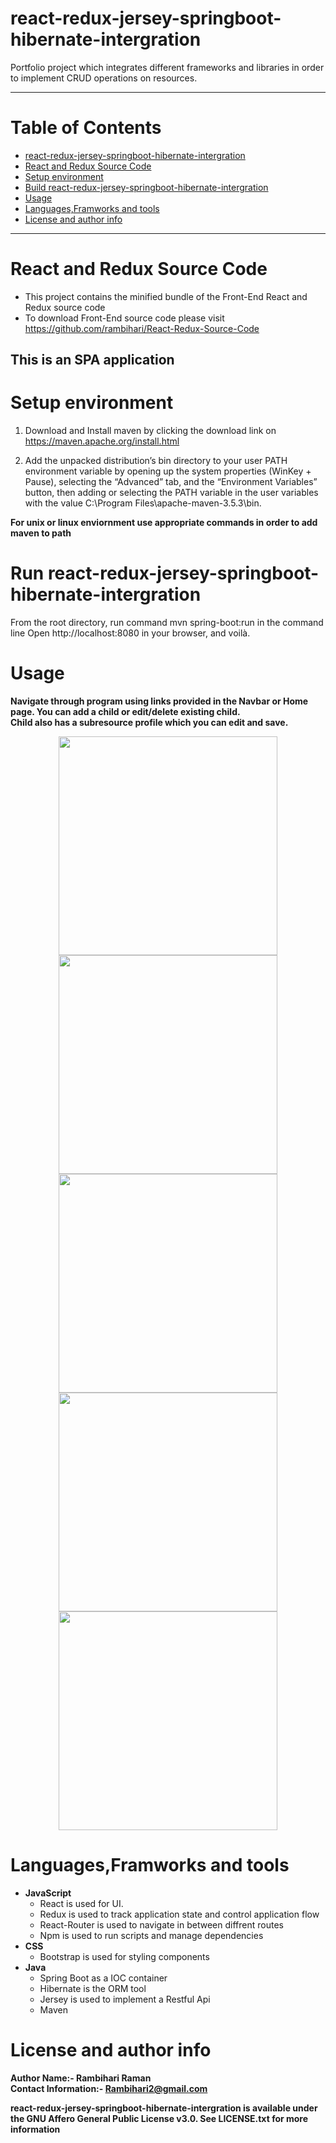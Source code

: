   # react-redux-jersey-springboot-hibernate-intergration
Portfolio project which integrates different frameworks and libraries in order to implement CRUD operations on resources.

* * *

# Table of Contents
- [react-redux-jersey-springboot-hibernate-intergration](#react-redux-jersey-springboot-hibernate-intergration)
- [React and Redux Source Code](#react-and-redux-source-code)
- [Setup environment](#setup-environment)
- [Build react-redux-jersey-springboot-hibernate-intergration](#build-react-redux-jersey-springboot-hibernate-intergration)
- [Usage](#usage)
- [Languages,Framworks and tools](#languages-framworks-and-tools)
- [License and author info](#license-and-author-info)

* * *

# React and Redux Source Code
* This project contains the minified bundle of the Front-End React and Redux source code
* To download Front-End source code please visit https://github.com/rambihari/React-Redux-Source-Code

## This is an SPA application

# Setup environment

1. Download and Install maven by clicking the download link on https://maven.apache.org/install.html

2. Add the unpacked distribution’s bin directory to your user PATH environment variable by opening up the system properties (WinKey + Pause), selecting the “Advanced” tab, and the “Environment Variables” button, then adding or selecting the PATH variable in the user variables with the value C:\Program Files\apache-maven-3.5.3\bin.

**For unix or linux enviornment use appropriate commands in order to add maven to path**

# Run react-redux-jersey-springboot-hibernate-intergration

From the root directory, run command mvn spring-boot:run in the command line
Open http://localhost:8080 in your browser, and voilà.

# Usage

**Navigate through program using links provided in the Navbar or Home page. You can add a child or edit/delete existing child.** <br />
**Child also has a subresource profile which you can edit and save.**

<p align="center">
  <img src="https://i.imgur.com/iUDKpWl.png" width="350"/>
  <img src="https://i.imgur.com/dB25XxS.png" width="350"/>
  <img src="https://i.imgur.com/Md2J9X7.png" width="350"/>
  <img src="https://i.imgur.com/isVn8PI.png" width="350"/>
  <img src="https://i.imgur.com/54P0zsb.png" width="350"/>
</p>

# Languages,Framworks and tools
  * **JavaScript** <br/>
    * React is used for UI.
    * Redux is used to track application state and control application flow
    * React-Router is used to navigate in between diffrent routes
    * Npm is used to run scripts and manage dependencies
  * **CSS** <br/>
    * Bootstrap is used for styling components
  * **Java** <br/>
    * Spring Boot as a IOC container
    * Hibernate is the ORM tool
    * Jersey is used to implement a Restful Api
    * Maven 

# License and author info
**Author Name:- Rambihari Raman** <br />
**Contact Information:- Rambihari2@gmail.com** <br />

__react-redux-jersey-springboot-hibernate-intergration is available under the GNU Affero General Public License v3.0. See LICENSE.txt for more information__
